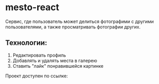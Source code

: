 # mesto-react

Сервис, где пользователь может делиться фотографими с другими пользователями, а также просматривать фотографии других.

## Технологии:

1. Редактировать профиль
2. Добавлять и удалять места в галерею
3. Ставить "лайк" понравившейся картинке


Проект доступен по ссылке: